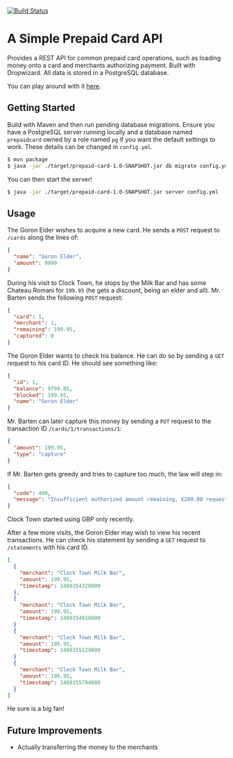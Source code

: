[![Build Status](https://travis-ci.org/kwyse/prepaid-card.svg?branch=master)](https://travis-ci.org/kwyse/prepaid-card)

# A Simple Prepaid Card API

Provides a REST API for common prepaid card operations, such as loading
money onto a card and merchants authorizing payment. Built with Dropwizard.
All data is stored in a PostgreSQL database.

You can play around with it [here](https://prepaid-card.herokuapp.com/cards).

## Getting Started

Build with Maven and then run pending database migrations. Ensure you have a
PostgreSQL server running locally and a database named `prepaidcard` owned by
a role named `pg` if you want the default settings to work. These details can
be changed in `config.yml`.

```bash
$ mvn package
$ java -jar ./target/prepaid-card-1.0-SNAPSHOT.jar db migrate config.yml
```

You can then start the server!

```bash
$ java -jar ./target/prepaid-card-1.0-SNAPSHOT.jar server config.yml
```

## Usage

The Goron Elder wishes to acquire a new card. He sends a `POST` request to
`/cards` along the lines of:

```json
{
  "name": "Goron Elder",
  "amount": 9999
}
```

During his visit to Clock Town, he stops by the Milk Bar and has some Chateau
Romani for `199.95` (he gets a discount, being an elder and all). Mr. Barten
sends the following `POST` request:

```json
{
  "card": 1,
  "merchant": 1,
  "remaining": 199.95,
  "captured": 0
}
```

The Goron Elder wants to check his balance. He can do so by sending a `GET`
request to his card ID. He should see something like:

```json
{
  "id": 1,
  "balance": 9799.05,
  "blocked": 199.95,
  "name": "Goron Elder"
}
```

Mr. Barten can later capture this money by sending a `PUT` request to the
transaction ID `/cards/1/transactions/1`:

```json
{
  "amount": 199.95,
  "type": "capture"
}

```
If Mr. Barten gets greedy and tries to capture too much, the law will step in:

```json
{
  "code": 400,
  "message": "Insufficient authorized amount remaining, £200.00 requested but £199.95 available"
}
```

Clock Town started using GBP only recently.

After a few more visits, the Goron Elder may wish to view his recent transactions.
He can check his statement by sending a `GET` request to `/statements` with his
card ID.

```json
[
  {
    "merchant": "Clock Town Milk Bar",
    "amount": 199.95,
    "timestamp": 1489354320000
  },
  {
    "merchant": "Clock Town Milk Bar",
    "amount": 199.95,
    "timestamp": 1489354916000
  }
  {
    "merchant": "Clock Town Milk Bar",
    "amount": 199.95,
    "timestamp": 1489355129000
  }
  {
    "merchant": "Clock Town Milk Bar",
    "amount": 199.95,
    "timestamp": 1489355784000
  }
]
```

He sure is a big fan!

## Future Improvements

* Actually transferring the money to the merchants
